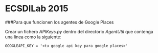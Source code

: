 ECSDILab 2015
=============

###Para que funcionen los agentes de Google Places

Crear un fichero *APIKeys.py* dentro del directorio *AgentUtil* que contenga una linea como la siguiente:

`GOOGLEAPI_KEY = '<tu google api key para google places>'`
